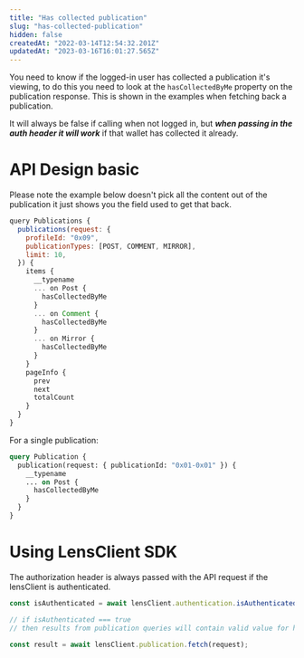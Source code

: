 ```yaml
---
title: "Has collected publication"
slug: "has-collected-publication"
hidden: false
createdAt: "2022-03-14T12:54:32.201Z"
updatedAt: "2023-03-16T16:01:27.565Z"
---
```


You need to know if the logged-in user has collected a publication it's viewing, to do this you need to look at the `hasCollectedByMe` property on the publication response. This is shown in the examples when fetching back a publication.

It will always be false if calling when not logged in, but **_when passing in the auth header it will work_** if that wallet has collected it already.

# API Design basic

Please note the example below doesn't pick all the content out of the publication it just shows you the field used to get that back.

```javascript Example operation
query Publications {
  publications(request: {
    profileId: "0x09",
    publicationTypes: [POST, COMMENT, MIRROR],
    limit: 10,
  }) {
    items {
      __typename
      ... on Post {
        hasCollectedByMe
      }
      ... on Comment {
        hasCollectedByMe
      }
      ... on Mirror {
        hasCollectedByMe
      }
    }
    pageInfo {
      prev
      next
      totalCount
    }
  }
}
```

For a single publication:

```graphql
query Publication {
  publication(request: { publicationId: "0x01-0x01" }) {
    __typename
    ... on Post {
      hasCollectedByMe
    }
  }
}
```

#

# Using LensClient SDK

The authorization header is always passed with the API request if the lensClient is authenticated.

```typescript
const isAuthenticated = await lensClient.authentication.isAuthenticated();

// if isAuthenticated === true
// then results from publication queries will contain valid value for hasCollectedByMe

const result = await lensClient.publication.fetch(request);
```
